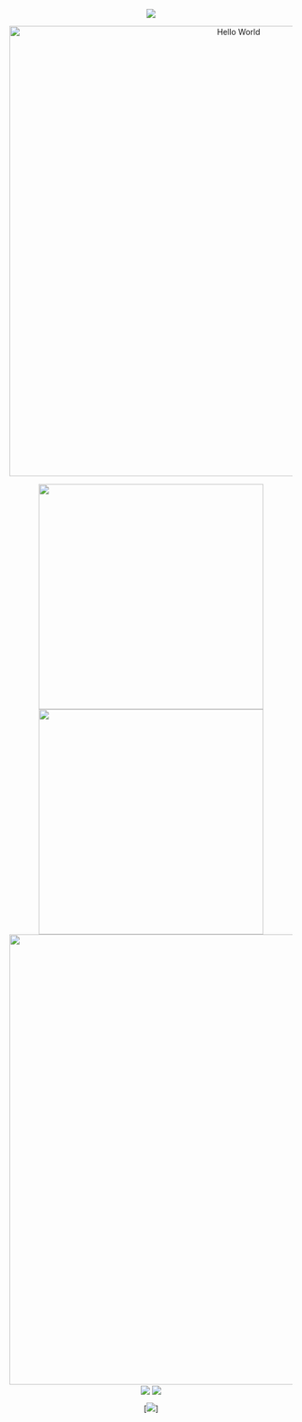 <!-- https://github.com/DenverCoder1/readme-typing-svg -->
<p align="center">
    <!-- https://github.com/kyechan99/capsule-render -->
    <img src="https://capsule-render.vercel.app/api?type=waving&height=300&color=2563EB&text=HITHERE%20"/>
</p>
<p align="center">
    <!-- https://github.com/DenverCoder1/readme-typing-svg -->
    <img width="800" src="https://readme-typing-svg.demolab.com?font=LXGW+WenKai+TC&size=22&pause=1000&center=true&vCenter=true&random=false&width=600&lines=Welcome+to+my+GitHub+profile+page!;欢迎来到我的 GitHub 主页！" alt="Hello World" title="Hello World"/>
</p>

<p align="center">
<!-- https://github.com/anuraghazra/github-readme-stats -->
<img align="center" width="400" src="https://github-readme-stats.vercel.app/api?username=Marythore&theme=transparent&include_all_commits=true&show_icons=true&hide_border=true" />
<!-- https://github.com/DenverCoder1/github-readme-streak-stats -->
<img align="center" width="400" src="https://streak-stats.demolab.com?user=Marythore&theme=transparent&date_format=%5BY.%5Dn.j&hide_border=true" />
<br/>
<!-- https://github.com/Ashutosh00710/github-readme-activity-graph -->
<img width="800" src="https://github-readme-activity-graph.vercel.app/graph?username=Marythore&theme=tokyo-night&hide_border=true&area=true">
<br/>
<!-- https://github.com/anuraghazra/github-readme-stats -->
<img align="center" src="https://github-readme-stats.vercel.app/api/wakatime?username=Marythore&theme=transparent&hide_border=true&layout=compact&langs_count=22" />
<!-- https://github.com/anuraghazra/github-readme-stats -->
<img align="center" src="https://github-readme-stats.vercel.app/api/top-langs/?username=Marythore&theme=transparent&hide_border=true&layout=donut-vertical&langs_count=6" />
<br/>
<!-- https://github.com/tandpfun/skill-icons -->
<img align="https://capsule-render.vercel.app/api?type=waving&height=300&color=8A2BE2&text=Marythore&section=footer&reversal=true&textBg=false&animation=fadeIn" />
</p>

<!-- https://github.com/badges/shields -->
<p align="center">
<a href="https://capsule-render.vercel.app/api?type=waving&height=300&color=FF00FF&text=Marythore&section=footer&reversal=false&textBg=false&animation=fadeIn" /></a>
</p>

<!-- https://github.com/kyechan99/capsule-render -->
<p align="center">
[<img src="https://capsule-render.vercel.app/api?type=waving&height=300&color=8A2BE2&text=Marythore&section=footer&reversal=false&textBg=false&animation=fadeIn">]
</p>
